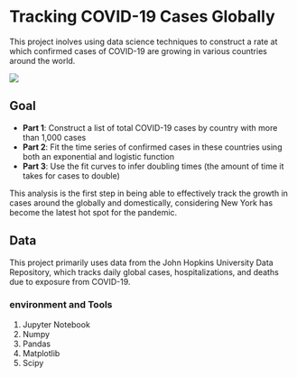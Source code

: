 
# Tracking COVID-19 Cases Globally

This project inolves using data science techniques to construct a rate at which confirmed cases of COVID-19 are growing in various countries around the world.

![](https://kidquant.com/post/images/tracking-covid-cases/SIRanimationlow.gif)

## Goal

- **Part 1**: Construct a list of total COVID-19 cases by country with more than 1,000 cases
- **Part 2**: Fit the time series of confirmed cases in these countries using both an exponential and logistic function
- **Part 3**: Use the fit curves to infer doubling times (the amount of time it takes for cases to double)

This analysis is the first step in being able to effectively track the growth in cases around the globally and domestically, considering New York has become the latest hot spot for the pandemic.

## Data

This project primarily uses data from the John Hopkins University Data Repository, which tracks daily global cases, hospitalizations, and deaths due to exposure from COVID-19.

### environment and Tools

1. Jupyter Notebook
2. Numpy
3. Pandas
4. Matplotlib
5. Scipy